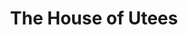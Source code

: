 ---
title: "The House of Utees"
portrait: "thehouseofutees.jpg"
link: 'https://www.facebook.com/thehouseofutees'
---